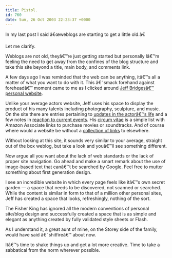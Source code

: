 ```yaml
---
title: Pistol.
id: 760
date: Sun, 26 Oct 2003 22:23:37 +0000
---
```


In my last post I said â€œweblogs are starting to get a little old.â€&#157;  

Let me clarify.  

Weblogs are not old, theyâ€™re just getting started but personally Iâ€™m feeling the need to get away from the confines of the blog structure and take this site beyond a title, main body, and comments link.  

A few days ago I was reminded that the web can be anything, itâ€™s all a matter of what you want to do with it. This â€˜smack forehand against foreheadâ€™ moment came to me as I clicked around [Jeff Bridgesâ€™ personal website](http://www.jeffbridges.com/main.html).  

Unlike your average actors website, Jeff uses his space to display the product of his many talents including photography, sculpture, and music. On the site there are entries pertaining to [updates in the actorâ€™s life](http://www.jeffbridges.com/latestaug03.html) and a few notes in [reaction to current events](http://www.jeffbridges.com/endhunger.html). His [circum vitae](http://www.jeffbridges.com/filmography.html) is a simple list with Amazon Associate links to purchase movies or soundtracks. And of course where would a website be without a [collection of links](http://www.jeffbridges.com/stuff04.html) to elsewhere.  

Without looking at this site, it sounds very similar to your average, straight out of the box weblog, but take a look and youâ€™ll see something different.  

Now argue all you want about the lack of web standards or the lack of proper site navigation. Go ahead and make a smart remark about the use of image-based text that canâ€™t be searched by Google. Feel free to mutter something about first generation design.  

I see an incredible website in which every page feels like itâ€™s own secret garden — a space that needs to be discovered, not scanned or searched. While the content is similar in form to that of a million other personal sites, Jeff has created a space that looks, refreshingly, nothing of the sort.  

The Fisher King has ignored all the modern conventions of personal site/blog design and successfully created a space that is as simple and elegant as anything created by fully validated style sheets or Flash.  

As I understand it, a great aunt of mine, on the Storey side of the family, would have said â€˜shitfireâ€™ about now.  

Itâ€™s time to shake things up and get a lot more creative. Time to take a sabbatical from the norm wherever possible.





